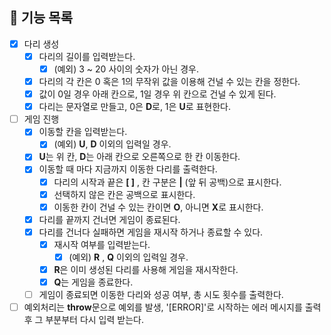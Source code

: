 ## 📃 기능 목록

- [x] 다리 생성
  - [x] 다리의 길이를 입력받는다.
    - [x] (예외) 3 ~ 20 사이의 숫자가 아닌 경우.
  - [x] 다리의 각 칸은 0 혹은 1의 무작위 값을 이용해 건널 수 있는 칸을 정한다.
  - [x] 값이 0일 경우 아래 칸으로, 1일 경우 위 칸으로 건널 수 있게 된다.
  - [x] 다리는 문자열로 만들고, 0은 **D**로, 1은 **U**로 표현한다.
- [ ] 게임 진행
  - [x] 이동할 칸을 입력받는다.
    - [x] (예외) **U**, **D** 이외의 입력일 경우.
  - [x] **U**는 위 칸, **D**는 아래 칸으로 오른쪽으로 한 칸 이동한다.
  - [x] 이동할 때 마다 지금까지 이동한 다리를 출력한다.
    - [x] 다리의 시작과 끝은 **[ ]** , 칸 구분은 **|** (앞 뒤 공백)으로 표시한다.
    - [x] 선택하지 않은 칸은 공백으로 표시한다.
    - [x] 이동한 칸이 건널 수 있는 칸이면 **O**, 아니면 **X**로 표시한다.
  - [x] 다리를 끝까지 건너면 게임이 종료된다.
  - [x] 다리를 건너다 실패하면 게임을 재시작 하거나 종료할 수 있다.
    - [x] 재시작 여부를 입력받는다.
      - [x] (예외) **R** , **Q** 이외의 입력일 경우.
    - [x] **R**은 이미 생성된 다리를 사용해 게임을 재시작한다.
    - [x] **Q**는 게임을 종료한다.
  - [ ] 게임이 종료되면 이동한 다리와 성공 여부, 총 시도 횟수를 출력한다.
- [ ] 예외처리는 **throw**문으로 예외를 발생, '[ERROR]'로 시작하는 에러 메시지를 출력 후 그 부분부터 다시 입력 받는다.
